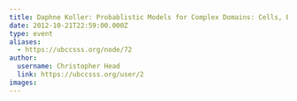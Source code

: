 ```yaml
---
title: Daphne Koller: Probablistic Models for Complex Domains: Cells, Bodies and Webpages 
date: 2012-10-21T22:59:00.000Z
type: event
aliases:
  - https://ubccsss.org/node/72
author:
  username: Christopher Head
  link: https://ubccsss.org/user/2
images:
---
```


